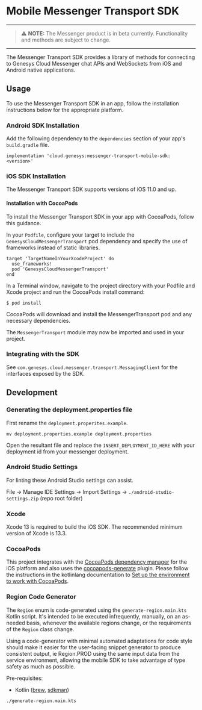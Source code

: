 # Mobile Messenger Transport SDK

---

> ⚠️ **NOTE:** The Messenger product is in beta currently. Functionality and methods are subject to change.

---

The Messenger Transport SDK provides a library of methods for connecting to Genesys Cloud Messenger chat APIs and WebSockets from iOS and Android native applications. 

## Usage

To use the Messenger Transport SDK in an app, follow the installation instructions below for the appropriate platform.

### Android SDK Installation

Add the following dependency to the `dependencies` section of your app's `build.gradle` file.
```
implementation 'cloud.genesys:messenger-transport-mobile-sdk:<version>' 
```

### iOS SDK Installation

The Messenger Transport SDK supports versions of iOS 11.0 and up.

#### Installation with CocoaPods

To install the Messenger Transport SDK in your app with CocoaPods, follow this guidance.

In your `Podfile`, configure your target to include the `GenesysCloudMessengerTransport` pod  dependency and specify the use of frameworks instead of static libraries.

```
target 'TargetNameInYourXcodeProject' do
  use_frameworks!
  pod 'GenesysCloudMessengerTransport'
end
```

In a Terminal window, navigate to the project directory with your Podfile and Xcode project and run the CocoaPods install command:

`$ pod install`

CocoaPods will download and install the MessengerTransport pod and any necessary dependencies.

The `MessengerTransport` module may now be imported and used in your project.

### Integrating with the SDK 

See `com.genesys.cloud.messenger.transport.MessagingClient` for the interfaces exposed by the SDK.

## Development

### Generating the deployment.properties file

First rename the `deployment.properites.example`.

```
mv deployment.properties.example deployment.properties
```

Open the resultant file and replace the `INSERT_DEPLOYMENT_ID_HERE` with your deployment id from your messenger deployment.

### Android Studio Settings

For linting these Android Studio settings can assist.

File -> Manage IDE Settings -> Import Settings -> `./android-studio-settings.zip` (repo root folder)

### Xcode

Xcode 13 is required to build the iOS SDK. The recommended minimum version of Xcode is 13.3.

### CocoaPods

This project integrates with the [CocoaPods dependency manager](https://cocoapods.org) for the iOS platform and also uses the [cocoapods-generate](https://github.com/square/cocoapods-generate) plugin. Please follow the instructions in the kotlinlang documentation to [Set up the environment to work with CocoaPods](https://kotlinlang.org/docs/native-cocoapods.html#set-up-the-environment-to-work-with-cocoapods).

### Region Code Generator

The `Region` enum is code-generated using the `generate-region.main.kts` Kotlin script. It's intended to be executed infrequently, manually, on an as-needed basis, whenever the available regions change, or the requirements of the `Region` class change.

Using a code-generator with minimal automated adaptations for code style should make it easier for the user-facing snippet generator to produce consistent output, ie Region.PROD using the same input data from the service environment, allowing the mobile SDK to take advantage of type safety as much as possible.

Pre-requisites:

- Kotlin ([brew](https://formulae.brew.sh/formula/kotlin), [sdkman](https://sdkman.io/sdks#kotlin))

```shell
./generate-region.main.kts
```
